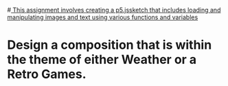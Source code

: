 #[ This assignment involves creating a p5.jssketch that includes loading and manipulating images and text using various functions and variables](https://github.com/CalebHeins/MAGD-150-/blob/gh-pages/Magical_pony_2024_10_29_02_43_25.zip)
# Design a composition that is within the theme of either Weather or a Retro Games.
